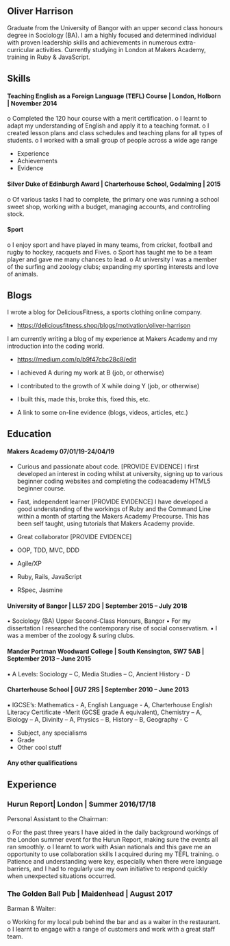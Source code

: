 ## Oliver Harrison

Graduate from the University of Bangor with an upper second class honours degree in Sociology (BA). I am a highly focused and determined individual with proven leadership skills and achievements in numerous extra-curricular activities. Currently studying in London at Makers Academy, training in Ruby & JavaScript.

## Skills

#### Teaching English as a Foreign Language (TEFL) Course | London, Holborn | November 2014

o	Completed the 120 hour course with a merit certification.
o	I learnt to adapt my understanding of English and apply it to a teaching format.
o	I created lesson plans and class schedules and teaching plans for all types of students.
o	I worked with a small group of people across a wide age range

- Experience
- Achievements
- Evidence

#### Silver Duke of Edinburgh Award | Charterhouse School, Godalming | 2015

o	Of various tasks I had to complete, the primary one was running a school sweet shop, working with a budget, managing accounts, and controlling stock.

#### Sport

o	I enjoy sport and have played in many teams, from cricket, football and rugby to hockey, racquets and Fives. 
o	Sport has taught me to be a team player and gave me many chances to lead.
o	At university I was a member of the surfing and zoology clubs; expanding my sporting interests and love of animals.


## Blogs

I wrote a blog for DeliciousFitness, a sports clothing online company.
- https://deliciousfitness.shop/blogs/motivation/oliver-harrison

I am currently writing a blog of my experience at Makers Academy and my introduction into the coding world.
- https://medium.com/p/b9f47cbc28c8/edit


- I achieved A during my work at B (job, or otherwise)
- I contributed to the growth of X while doing Y (job, or otherwise)
- I built this, made this, broke this, fixed this, etc.
- A link to some on-line evidence (blogs, videos, articles, etc.)

## Education

#### Makers Academy 07/01/19-24/04/19

- Curious and passionate about code. [PROVIDE EVIDENCE]
I first developed an interest in coding whilst at university, signing up to various beginner coding websites and completing the codeacademy HTML5 beginner course.

- Fast, independent learner [PROVIDE EVIDENCE]
I have developed a good understanding of the workings of Ruby and the Command Line within a month of starting the Makers Academy Precourse. This has been self taught, using tutorials that Makers Academy provide.

- Great collaborator [PROVIDE EVIDENCE]

- OOP, TDD, MVC, DDD
- Agile/XP
- Ruby, Rails, JavaScript
- RSpec, Jasmine

#### University of Bangor | LL57 2DG | September 2015 – July 2018

▪️	Sociology (BA) Upper Second-Class Honours, Bangor
▪️  For my dissertation I researched the contemporary rise of social conservatism.
▪️  I was a member of the zoology & suring clubs.

#### Mander Portman Woodward College | South Kensington, SW7 5AB | September 2013 – June 2015

▪️	A Levels: Sociology – C, Media Studies – C, Ancient History - D

#### Charterhouse School | GU7 2RS | September 2010 – June 2013

▪️	IGCSE’s: Mathematics - A, English Language - A, Charterhouse English Literacy Certificate -Merit (GCSE grade A equivalent), Chemistry – A, Biology – A, Divinity – A, Physics – B, History – B, Geography - C



- Subject, any specialisms
- Grade
- Other cool stuff

#### Any other qualifications



## Experience

### Hurun Report| London | Summer 2016/17/18

Personal Assistant to the Chairman:

o	For the past three years I have aided in the daily background workings of the London summer event for the Hurun Report, making sure the events all ran smoothly.
o	I learnt to work with Asian nationals and this gave me an opportunity to use collaboration skills I acquired during my TEFL training.
o	Patience and understanding were key, especially when there were language barriers, and I had to regularly use my own initiative to respond quickly when unexpected situations occurred.
 
### The Golden Ball Pub | Maidenhead | August 2017

Barman & Waiter:

o	Working for my local pub behind the bar and as a waiter in the restaurant.
o	I learnt to engage with a range of customers and work with a great staff team.

